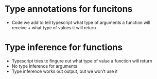 # Type annotations for funcitons

- Code we add to tell typescript what type of arguments a function will receive +
  what type of values it will return

# Type inference for functions

- Typescript tries to fingure out what type of value a function will return
- No type inference for arguments
- Type inference works out output, but we won't use it
